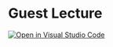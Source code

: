 # Guest Lecture
[![Open in Visual Studio Code](https://open.vscode.dev/badges/open-in-vscode.svg)](https://open.vscode.dev/organization/repository)
